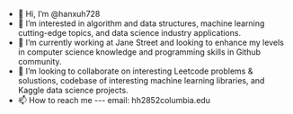 - 👋 Hi, I’m @hanxuh728
- 👀 I’m interested in algorithm and data structures, machine learning cutting-edge topics, and data science industry applications.
- 🌱 I’m currently working at Jane Street and looking to enhance my levels in computer science knowledge and programming skills in Github community. 
- 💞️ I’m looking to collaborate on interesting Leetcode problems & solustions, codebase of interesting machine learning libraries, and Kaggle data science projects.
- 📫 How to reach me --- email: hh2852columbia.edu

<!---
hanxuh728/hanxuh728 is a ✨ special ✨ repository because its `README.md` (this file) appears on your GitHub profile.
You can click the Preview link to take a look at your changes.
--->
